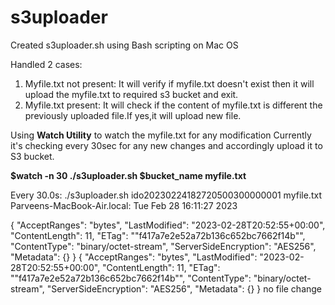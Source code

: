 # s3uploader
Created s3uploader.sh using Bash scripting on Mac OS

Handled 2 cases:

1. Myfile.txt not present: It will verify if myfile.txt doesn't exist then it will upload the myfile.txt to required s3 bucket and exit.
2. Myfile.txt present: It will check if the content of myfile.txt is different the previously uploaded file.If yes,it will upload new file.

Using **Watch Utility** to watch the myfile.txt for any modification
Currently it's checking every 30sec for any new changes and accordingly upload it to S3 bucket.

  **$watch -n 30 ./s3uploader.sh $bucket_name myfile.txt**

Every 30.0s: ./s3uploader.sh ido20230224182720500300000001 myfile.txt                                                         Parveens-MacBook-Air.local: Tue Feb 28 16:11:27 2023

{
    "AcceptRanges": "bytes",
    "LastModified": "2023-02-28T20:52:55+00:00",
    "ContentLength": 11,
    "ETag": "\"f417a7e2e52a72b136c652bc7662f14b\"",
    "ContentType": "binary/octet-stream",
    "ServerSideEncryption": "AES256",
    "Metadata": {}
}
{
    "AcceptRanges": "bytes",
    "LastModified": "2023-02-28T20:52:55+00:00",
    "ContentLength": 11,
    "ETag": "\"f417a7e2e52a72b136c652bc7662f14b\"",
    "ContentType": "binary/octet-stream",
    "ServerSideEncryption": "AES256",
    "Metadata": {}
}
no file change

